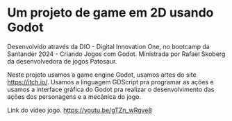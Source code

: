 # Um projeto de game em 2D usando Godot
Desenvolvido através da DIO - Digital Innovation One, no bootcamp da Santander 2024 - Criando Jogos com Godot.
Ministrada por Rafael Skoberg da desenvolvedora de jogos Patosaur.

Neste projeto usamos a game engine Godot, usamos artes do site https://itch.io/.
Usamos a linguagem GDScript pra programar as ações e usamos a interface gráfica do Godot pra realizar o desenvolvimento das ações dos personagens e a mecânica do jogo.

Link do video jogo.
https://youtu.be/gTZn_wRgve8
